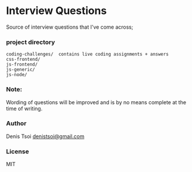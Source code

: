 # Interview Questions

Source of interview questions that I've come across; 

### project directory

    coding-challenges/  contains live coding assignments + answers
    css-frontend/
    js-frontend/
    js-generic/
    js-node/

### Note:

Wording of questions will be improved and is by no means complete at the time of writing.  

### Author

Denis Tsoi <denistsoi@gmail.com>

### License 

MIT
